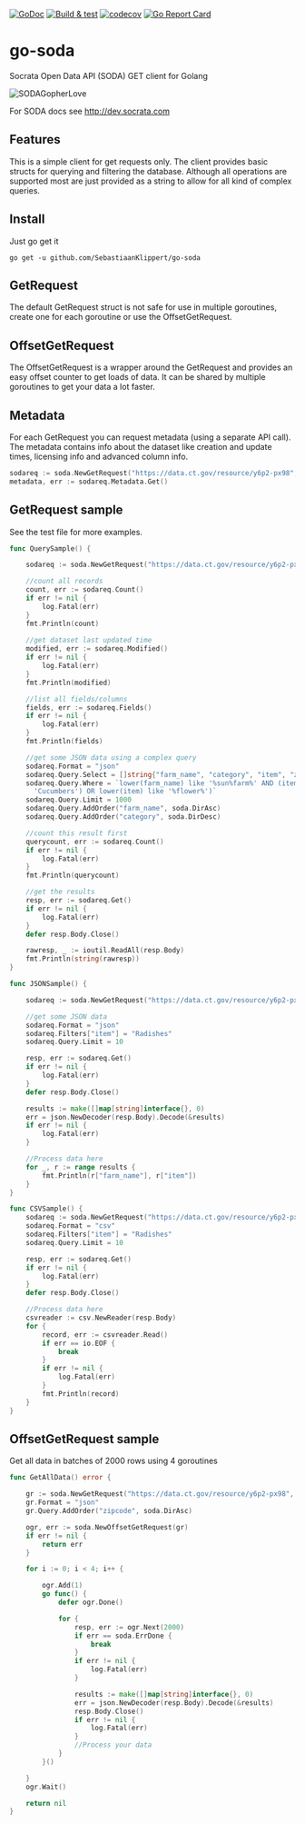 [![GoDoc](https://godoc.org/github.com/golang/gddo?status.svg)](http://godoc.org/github.com/SebastiaanKlippert/go-soda)
[![Build & test](https://github.com/SebastiaanKlippert/go-soda/actions/workflows/ubuntu.yml/badge.svg)](https://github.com/SebastiaanKlippert/go-soda/actions/workflows/ubuntu.yml)
[![codecov](https://codecov.io/gh/SebastiaanKlippert/go-soda/branch/master/graph/badge.svg)](https://codecov.io/gh/SebastiaanKlippert/go-soda)
[![Go Report Card](https://goreportcard.com/badge/SebastiaanKlippert/go-soda)](https://goreportcard.com/report/SebastiaanKlippert/go-soda)


# go-soda

Socrata Open Data API (SODA) GET client for Golang

![SODAGopherLove](https://sklippert.s3-eu-central-1.amazonaws.com/public/opengopher.png)

For SODA docs see http://dev.socrata.com

## Features

This is a simple client for get requests only.
The client provides basic structs for querying and filtering the database.
Although all operations are supported most are just provided as a string to allow for all kind of complex queries.

## Install

Just go get it
```
go get -u github.com/SebastiaanKlippert/go-soda
```

## GetRequest

The default GetRequest struct is not safe for use in multiple goroutines, create one for each goroutine or use the OffsetGetRequest.

## OffsetGetRequest

The OffsetGetRequest is a wrapper around the GetRequest and provides an easy offset counter to get loads of data. 
It can be shared by multiple goroutines to get your data a lot faster.

## Metadata

For each GetRequest you can request metadata (using a separate API call). The metadata contains info about 
the dataset like creation and update times, licensing info and advanced column info.

```go
sodareq := soda.NewGetRequest("https://data.ct.gov/resource/y6p2-px98", "")
metadata, err := sodareq.Metadata.Get()
```

## GetRequest sample

See the test file for more examples.

```go
func QuerySample() {

	sodareq := soda.NewGetRequest("https://data.ct.gov/resource/y6p2-px98", "")

	//count all records
	count, err := sodareq.Count()
	if err != nil {
		log.Fatal(err)
	}
	fmt.Println(count)
	
	//get dataset last updated time
	modified, err := sodareq.Modified()
	if err != nil {
		log.Fatal(err)
	}
	fmt.Println(modified)	

	//list all fields/columns
	fields, err := sodareq.Fields()
	if err != nil {
		log.Fatal(err)
	}
	fmt.Println(fields)

	//get some JSON data using a complex query
	sodareq.Format = "json"
	sodareq.Query.Select = []string{"farm_name", "category", "item", "zipcode"}
	sodareq.Query.Where = `lower(farm_name) like '%sun%farm%' AND (item in('Radishes', 
	  'Cucumbers') OR lower(item) like '%flower%')`
	sodareq.Query.Limit = 1000
	sodareq.Query.AddOrder("farm_name", soda.DirAsc)
	sodareq.Query.AddOrder("category", soda.DirDesc)

	//count this result first
	querycount, err := sodareq.Count()
	if err != nil {
		log.Fatal(err)
	}
	fmt.Println(querycount)

	//get the results
	resp, err := sodareq.Get()
	if err != nil {
		log.Fatal(err)
	}
	defer resp.Body.Close()

	rawresp, _ := ioutil.ReadAll(resp.Body)
	fmt.Println(string(rawresp))
}

func JSONSample() {

	sodareq := soda.NewGetRequest("https://data.ct.gov/resource/y6p2-px98", "")

	//get some JSON data
	sodareq.Format = "json"
	sodareq.Filters["item"] = "Radishes"
	sodareq.Query.Limit = 10

	resp, err := sodareq.Get()
	if err != nil {
		log.Fatal(err)
	}
	defer resp.Body.Close()

	results := make([]map[string]interface{}, 0)
	err = json.NewDecoder(resp.Body).Decode(&results)
	if err != nil {
		log.Fatal(err)
	}

	//Process data here
	for _, r := range results {
		fmt.Println(r["farm_name"], r["item"])
	}
}

func CSVSample() {
	sodareq := soda.NewGetRequest("https://data.ct.gov/resource/y6p2-px98", "")
	sodareq.Format = "csv"
	sodareq.Filters["item"] = "Radishes"
	sodareq.Query.Limit = 10

	resp, err := sodareq.Get()
	if err != nil {
		log.Fatal(err)
	}
	defer resp.Body.Close()

	//Process data here
	csvreader := csv.NewReader(resp.Body)
	for {
		record, err := csvreader.Read()
		if err == io.EOF {
			break
		}
		if err != nil {
			log.Fatal(err)
		}
		fmt.Println(record)
	}
}
```

## OffsetGetRequest sample

Get all data in batches of 2000 rows using 4 goroutines

```go
func GetAllData() error {

	gr := soda.NewGetRequest("https://data.ct.gov/resource/y6p2-px98", "")
	gr.Format = "json"
	gr.Query.AddOrder("zipcode", soda.DirAsc)

	ogr, err := soda.NewOffsetGetRequest(gr)
	if err != nil {
		return err
	}

	for i := 0; i < 4; i++ {

		ogr.Add(1)
		go func() {
			defer ogr.Done()

			for {
				resp, err := ogr.Next(2000)
				if err == soda.ErrDone {
					break
				}
				if err != nil {
					log.Fatal(err)
				}

				results := make([]map[string]interface{}, 0)
				err = json.NewDecoder(resp.Body).Decode(&results)
				resp.Body.Close()
				if err != nil {
					log.Fatal(err)
				}
				//Process your data
			}
		}()

	}
	ogr.Wait()

	return nil
}
```
